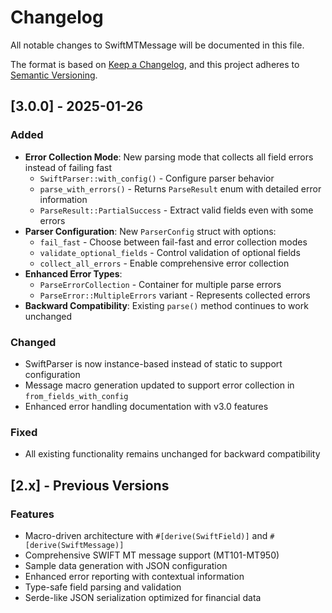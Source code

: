 # Changelog

All notable changes to SwiftMTMessage will be documented in this file.

The format is based on [Keep a Changelog](https://keepachangelog.com/en/1.0.0/),
and this project adheres to [Semantic Versioning](https://semver.org/spec/v2.0.0.html).

## [3.0.0] - 2025-01-26

### Added
- **Error Collection Mode**: New parsing mode that collects all field errors instead of failing fast
  - `SwiftParser::with_config()` - Configure parser behavior
  - `parse_with_errors()` - Returns `ParseResult` enum with detailed error information
  - `ParseResult::PartialSuccess` - Extract valid fields even with some errors
- **Parser Configuration**: New `ParserConfig` struct with options:
  - `fail_fast` - Choose between fail-fast and error collection modes
  - `validate_optional_fields` - Control validation of optional fields
  - `collect_all_errors` - Enable comprehensive error collection
- **Enhanced Error Types**:
  - `ParseErrorCollection` - Container for multiple parse errors
  - `ParseError::MultipleErrors` variant - Represents collected errors
- **Backward Compatibility**: Existing `parse()` method continues to work unchanged

### Changed
- SwiftParser is now instance-based instead of static to support configuration
- Message macro generation updated to support error collection in `from_fields_with_config`
- Enhanced error handling documentation with v3.0 features

### Fixed
- All existing functionality remains unchanged for backward compatibility

## [2.x] - Previous Versions

### Features
- Macro-driven architecture with `#[derive(SwiftField)]` and `#[derive(SwiftMessage)]`
- Comprehensive SWIFT MT message support (MT101-MT950)
- Sample data generation with JSON configuration
- Enhanced error reporting with contextual information
- Type-safe field parsing and validation
- Serde-like JSON serialization optimized for financial data